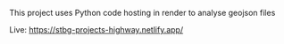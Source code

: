 This project uses Python code hosting in render to analyse geojson files

Live: https://stbg-projects-highway.netlify.app/
